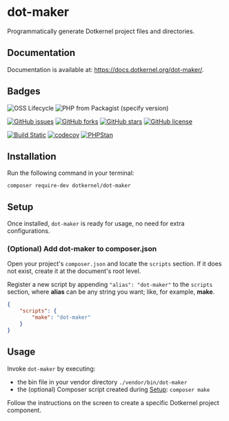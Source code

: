 # dot-maker

Programmatically generate Dotkernel project files and directories.

## Documentation

Documentation is available at: https://docs.dotkernel.org/dot-maker/.

## Badges

![OSS Lifecycle](https://img.shields.io/osslifecycle/dotkernel/dot-maker)
![PHP from Packagist (specify version)](https://img.shields.io/packagist/php-v/dotkernel/dot-maker/1.0)

[![GitHub issues](https://img.shields.io/github/issues/dotkernel/dot-maker)](https://github.com/dotkernel/dot-maker/issues)
[![GitHub forks](https://img.shields.io/github/forks/dotkernel/dot-maker)](https://github.com/dotkernel/dot-maker/network)
[![GitHub stars](https://img.shields.io/github/stars/dotkernel/dot-maker)](https://github.com/dotkernel/dot-maker/stargazers)
[![GitHub license](https://img.shields.io/github/license/dotkernel/dot-maker)](https://github.com/dotkernel/dot-maker/blob/1.0/LICENSE.md)

[![Build Static](https://github.com/dotkernel/dot-maker/actions/workflows/continuous-integration.yml/badge.svg?branch=1.0)](https://github.com/dotkernel/dot-maker/actions/workflows/continuous-integration.yml)
[![codecov](https://codecov.io/gh/dotkernel/dot-maker/graph/badge.svg?token=KT9UA402B4)](https://codecov.io/gh/dotkernel/dot-maker)
[![PHPStan](https://github.com/dotkernel/dot-maker/actions/workflows/static-analysis.yml/badge.svg?branch=1.0)](https://github.com/dotkernel/dot-maker/actions/workflows/static-analysis.yml)

## Installation

Run the following command in your terminal:

```shell
composer require-dev dotkernel/dot-maker
```

## Setup

Once installed, `dot-maker` is ready for usage, no need for extra configurations.

### (Optional) Add dot-maker to composer.json

Open your project's `composer.json` and locate the `scripts` section.
If it does not exist, create it at the document's root level.

Register a new script by appending `"alias": "dot-maker"` to the `scripts` section, where **alias** can be any string you want; like, for example, **make**.

```json
{
    "scripts": {
        "make": "dot-maker"
    }
}
```

## Usage

Invoke `dot-maker` by executing:

- the bin file in your vendor directory `./vendor/bin/dot-maker`
- the (optional) Composer script created during [Setup](#setup): `composer make`

Follow the instructions on the screen to create a specific Dotkernel project component.
